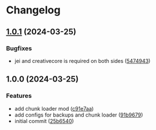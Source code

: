 # Changelog

## [1.0.1](https://github.com/crafthippie/skyblock/compare/v1.0.0...v1.0.1) (2024-03-25)


### Bugfixes

* jei and creativecore is required on both sides ([5474943](https://github.com/crafthippie/skyblock/commit/5474943b4f5ae6f21b9f1acf0bc5666a49cbee2b))

## 1.0.0 (2024-03-25)


### Features

* add chunk loader mod ([c91e7aa](https://github.com/crafthippie/skyblock/commit/c91e7aada9b9d79e25e373d84204e4500ccecb6e))
* add configs for backups and chunk loader ([91b9679](https://github.com/crafthippie/skyblock/commit/91b9679d3df53a78b8ac95f97752d612b57dba94))
* initial commit ([25b6540](https://github.com/crafthippie/skyblock/commit/25b6540619375bb237d147f406f4f6087c3afa0c))
